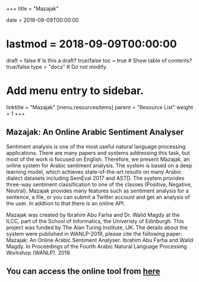 +++
title = "Mazajak"

date = 2018-09-09T00:00:00
# lastmod = 2018-09-09T00:00:00

draft = false  # Is this a draft? true/false
toc = true  # Show table of contents? true/false
type = "docs"  # Do not modify.

# Add menu entry to sidebar.
linktitle = "Mazajak"
[menu.resourcesitems]
  parent = "Resource List"
  weight = 1
+++

## Mazajak: An Online Arabic Sentiment Analyser

Sentiment analysis is one of the most useful natural language processing applications. There are many papers and systems addressing this task, but most of the work is focused on English. Therefore, we present Mazajak, an online system for Arabic sentiment analysis.
The system is based on a deep learning model, which achieves state-of-the-art results on many Arabic dialect datasets including SemEval 2017 and ASTD. The system provides three-way sentiment classification to one of the classes (Positive, Negative, Neutral).
Mazajak provides many features such as sentiment analysis for a sentence, a file, or you can submit a Twitter account and get an analysis of the user. In addtion to that there is an online API.

 Mazajak was created by Ibrahim Abu Farha and Dr. Walid Magdy at the ILCC, part of the School of Informatics, the Univeristy of Edinburgh.
 This project was funded by The Alan Turing Institute, UK. The details about the system were published in WANLP-2019, please cite the following paper:
Mazajak: An Online Arabic Sentiment Analyser. Ibrahim Abu Farha and Walid Magdy. In Proceedings of the Fourth Arabic Natural Language Processing Workshop (WANLP). 2019. 

## You can access the online tool from [here](http://mazajak.inf.ed.ac.uk:8000/)


